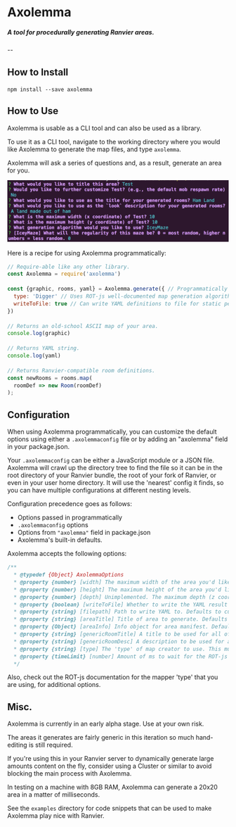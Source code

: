 Axolemma
========

##### A tool for procedurally generating Ranvier areas.

--

## How to Install

`npm install --save axolemma`

## How to Use

Axolemma is usable as a CLI tool and can also be used as a library.

To use it as a CLI tool, navigate to the working directory where you would like Axolemma to generate the map files, and type `axolemma`.

Axolemma will ask a series of questions and, as a result, generate an area for you.

![screenshot](./screenshot.png)

Here is a recipe for using Axolemma programmatically:

```javascript
// Require-able like any other library.
const Axolemma = require('axolemma')

const {graphic, rooms, yaml} = Axolemma.generate({ // Programmatically pass in options
  type: 'Digger' // Uses ROT-js well-documented map generation algorithms.
  writeToFile: true // Can write YAML definitions to file for static persistence
})

// Returns an old-school ASCII map of your area.
console.log(graphic)

// Returns YAML string.
console.log(yaml)

// Returns Ranvier-compatible room definitions.
const newRooms = rooms.map(
  roomDef => new Room(roomDef)
);

```

## Configuration

When using Axolemma programmatically, you can customize the default options using either a `.axolemmaconfig` file or by adding an "axolemma" field in your package.json.

Your `.axolemmaconfig` can be either a JavaScript module or a JSON file. Axolemma will crawl up the directory tree to find the file so it can be in the root directory of your Ranvier bundle, the root of your fork of Ranvier, or even in your user home directory. It will use the 'nearest' config it finds, so you can have multiple configurations at different nesting levels.

Configuration precedence goes as follows:
* Options passed in programmatically
* `.axolemmaconfig` options
* Options from `"axolemma"` field in package.json
* Axolemma's built-in defaults.

Axolemma accepts the following options:
```javascript
/**
  * @typedef {Object} AxolemmaOptions
  * @property {number} [width] The maximum width of the area you'd like to generate (x coordinates). Defaults to 20.
  * @property {number} [height] The maximum height of the area you'd like to generate (y coordinates). Defaults to 20.
  * @property {number} [depth] Unimplemented. The maximum depth (z coordinates or floors) of the area you'd like to generate. Defaults to 0 (2D area).
  * @property {boolean} [writeToFile] Whether to write the YAML result to file or simply return the data. Defaults to false.
  * @property {string} [filepath] Path to write YAML to. Defaults to current working directory
  * @property {string} [areaTitle] Title of area to generate. Defaults to 'Generated Area'
  * @property {Object} [areaInfo] Info object for area manifest. Defaults to object with respawnInterval property set to 60.
  * @property {string} [genericRoomTitle] A title to be used for all of the rooms in your generated area. Defaults to 'An Empty Room'.
  * @property {string} [genericRoomDesc] A description to be used for all of the rooms in your generated area. Defaults to 'There is nothing particularly interesting about this place.'
  * @property {string} [type] The 'type' of map creator to use. This must be the name of a ROT-js Map constructor. Defaults to 'Uniform'.
  * @property {timeLimit} [number] Amount of ms to wait for the ROT-js map generator algorithms to complete before giving up. Defaults to 60,000 (one minute).
  */
```

Also, check out the ROT-js documentation for the mapper 'type' that you are using, for additional options.

## Misc.

Axolemma is currently in an early alpha stage. Use at your own risk.

The areas it generates are fairly generic in this iteration so much hand-editing is still required.

If you're using this in your Ranvier server to dynamically generate large amounts content on the fly, consider using a Cluster or similar to avoid blocking the main process with Axolemma.

In testing on a machine with 8GB RAM, Axolemma can generate a 20x20 area in a matter of milliseconds.

See the `examples` directory for code snippets that can be used to make Axolemma play nice with Ranvier.